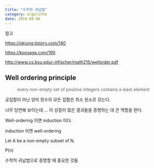 ```yaml
---
title: "수학적 귀납법"
category: algorithm
date: 2019-09-06
---
```

참고

https://pkjung.tistory.com/140

https://koosaga.com/190

http://www.cs.bsu.edu/~hfischer/math215/wellorder.pdf



## Well ordering principle 

> every non-empty set of positive integers contains a least element 

공집합이 아닌 양의 정수의 모든 집합은 최소 원소르 갖는다. 

너무 당연해 보이는데 ... 이 성질이 많은 결과들을 증명하는 데 큰 역할을 한다. 

Well-ordering 이면 induction 이다. 

induction 이면 well-ordering 

Let A be a non-empty subset of N. 

P(n)



수학적 귀납법으로 증명할 때 중요한 것들 